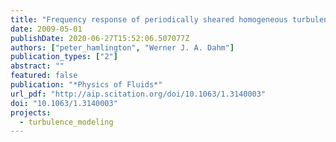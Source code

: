```yaml
---
title: "Frequency response of periodically sheared homogeneous turbulence"
date: 2009-05-01
publishDate: 2020-06-27T15:52:06.507077Z
authors: ["peter_hamlington", "Werner J. A. Dahm"]
publication_types: ["2"]
abstract: ""
featured: false
publication: "*Physics of Fluids*"
url_pdf: "http://aip.scitation.org/doi/10.1063/1.3140003"
doi: "10.1063/1.3140003"
projects:
  - turbulence_modeling
---
```


